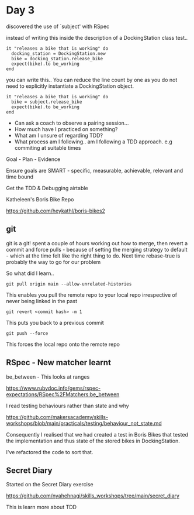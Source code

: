 # Day 3

discovered the use of `subject' with RSpec

instead of writing this inside the description of a DockingStation class test..

~~~~
it "releases a bike that is working" do
  docking_station = DockingStation.new
  bike = docking_station.release_bike
  expect(bike).to be_working 
end
~~~~

you can write this.. You can reduce the line count by one as you do not need to explicitly
instantiate a DockingStation object.

~~~~
it "releases a bike that is working" do
  bike = subject.release_bike
  expect(bike).to be_working 
end
~~~~

* Can ask a coach to observe a pairing session...
* How much have I practiced on something?
* What am I unsure of regarding TDD?
* What process am I following.. am I following a TDD approach. e.g commiting at suitable times

Goal - Plan - Evidence

Ensure goals are SMART - specific, measurable, achievable, relevant and time bound

Get the TDD & Debugging airtable

Katheleen's Boris Bike Repo

https://github.com/heykathl/boris-bikes2

## git

git is a git! spent a couple of hours working out how to merge, then revert a commit and force pulls - because of setting the merging strategy to default - which at the time felt like the right thing to do. Next time rebase-true is probably the way to go for our problem

So what did I learn.. 

`git pull origin main --allow-unrelated-histories`

This enables you pull the remote repo to your local repo irrespective of never being linked in the past

`git revert <commit hash> -m 1 `

This puts you back to a previous commit

`git push --force`

This forces the local repo onto the remote repo

## RSpec - New matcher learnt
be_between - This looks at ranges 

https://www.rubydoc.info/gems/rspec-expectations/RSpec%2FMatchers:be_between

I read testing behaviours rather than state and why

https://github.com/makersacademy/skills-workshops/blob/main/practicals/testing/behaviour_not_state.md

Consequently I realised that we had created a test in Boris Bikes that tested the implementation and thus state of the stored bikes in DockingStation.

I've refactored the code to sort that.

## Secret Diary

Started on the Secret Diary exercise

https://github.com/nyahehnagi/skills_workshops/tree/main/secret_diary

This is learn more about TDD